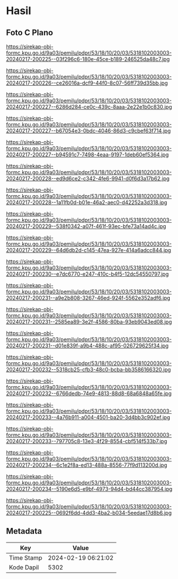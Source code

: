 # Hasil

## Foto C Plano

https://sirekap-obj-formc.kpu.go.id/9a03/pemilu/pdpr/53/18/10/20/03/5318102003003-20240217-200225--03f296c6-180e-45ce-b189-246525da48c7.jpg

https://sirekap-obj-formc.kpu.go.id/9a03/pemilu/pdpr/53/18/10/20/03/5318102003003-20240217-200226--ce26016a-dcf9-44f0-8c07-56ff739d35bb.jpg

https://sirekap-obj-formc.kpu.go.id/9a03/pemilu/pdpr/53/18/10/20/03/5318102003003-20240217-200227--6286d284-ce0c-439c-8aaa-2e22e1b0c830.jpg

https://sirekap-obj-formc.kpu.go.id/9a03/pemilu/pdpr/53/18/10/20/03/5318102003003-20240217-200227--b67054e3-0bdc-4046-86d3-c9cbef63f714.jpg

https://sirekap-obj-formc.kpu.go.id/9a03/pemilu/pdpr/53/18/10/20/03/5318102003003-20240217-200227--b94591c7-7498-4eaa-9197-1deb60ef5364.jpg

https://sirekap-obj-formc.kpu.go.id/9a03/pemilu/pdpr/53/18/10/20/03/5318102003003-20240217-200228--ed9d6ce2-c342-4fe6-9941-d0f6d3a17b62.jpg

https://sirekap-obj-formc.kpu.go.id/9a03/pemilu/pdpr/53/18/10/20/03/5318102003003-20240217-200228--1a11fb0d-b01e-46a2-aec0-d42252a3d318.jpg

https://sirekap-obj-formc.kpu.go.id/9a03/pemilu/pdpr/53/18/10/20/03/5318102003003-20240217-200229--538f0342-a07f-461f-93ec-bfe73a14ad4c.jpg

https://sirekap-obj-formc.kpu.go.id/9a03/pemilu/pdpr/53/18/10/20/03/5318102003003-20240217-200229--64d6db2d-c145-47ea-927e-414a6adcc844.jpg

https://sirekap-obj-formc.kpu.go.id/9a03/pemilu/pdpr/53/18/10/20/03/5318102003003-20240217-200230--e7dc6770-e247-410c-b4f5-12dc54550797.jpg

https://sirekap-obj-formc.kpu.go.id/9a03/pemilu/pdpr/53/18/10/20/03/5318102003003-20240217-200231--a9e2b808-3267-46ed-924f-5562e352adf6.jpg

https://sirekap-obj-formc.kpu.go.id/9a03/pemilu/pdpr/53/18/10/20/03/5318102003003-20240217-200231--2585ea89-3e2f-4586-80ba-93eb9043ed08.jpg

https://sirekap-obj-formc.kpu.go.id/9a03/pemilu/pdpr/53/18/10/20/03/5318102003003-20240217-200231--d01e839f-a9b4-488c-af95-026729625f34.jpg

https://sirekap-obj-formc.kpu.go.id/9a03/pemilu/pdpr/53/18/10/20/03/5318102003003-20240217-200232--5318cb25-cfb3-48c0-bcba-bb3586166320.jpg

https://sirekap-obj-formc.kpu.go.id/9a03/pemilu/pdpr/53/18/10/20/03/5318102003003-20240217-200232--6766dedb-74e9-4813-88d8-68a6848a65fe.jpg

https://sirekap-obj-formc.kpu.go.id/9a03/pemilu/pdpr/53/18/10/20/03/5318102003003-20240217-200233--4a76b911-a004-4501-ba20-3d4bb3c902ef.jpg

https://sirekap-obj-formc.kpu.go.id/9a03/pemilu/pdpr/53/18/10/20/03/5318102003003-20240217-200233--797705c8-13e3-4f29-8554-cbf514f533b7.jpg

https://sirekap-obj-formc.kpu.go.id/9a03/pemilu/pdpr/53/18/10/20/03/5318102003003-20240217-200234--6c1e2f8a-ed13-488a-8556-77f9d113200d.jpg

https://sirekap-obj-formc.kpu.go.id/9a03/pemilu/pdpr/53/18/10/20/03/5318102003003-20240217-200234--5190e6d5-e9bf-4973-94d4-bd44cc387954.jpg

https://sirekap-obj-formc.kpu.go.id/9a03/pemilu/pdpr/53/18/10/20/03/5318102003003-20240217-200225--0692f6dd-4dd3-4ba2-b034-5eedae17d8b6.jpg


## Metadata

| Key        | Value               |
| ---------- | ------------------- |
| Time Stamp | 2024-02-19 06:21:02 |
| Kode Dapil | 5302                |



